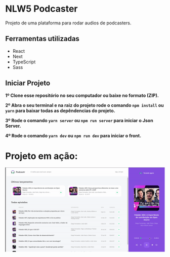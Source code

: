 # NLW5 Podcaster

Projeto de uma plataforma para rodar audios de podcasters.

## Ferramentas utilizadas

* React
* Next
* TypeScript
* Sass

## Iniciar Projeto

<b>1º Clone esse repositório no seu computador ou baixe no formato (ZIP).</b>

<b>2º Abra o seu terminal e na raiz do projeto rode o comando `npm install` ou `yarn` para baixar todas as depêndencias do projeto.</b>

<b>3º Rode o comando `yarn server` ou `npm run server` para iniciar o Json Server.</b>

<b>4º Rode o comando `yarn dev` ou `npm run dev` para iniciar o front.</b>

# Projeto em ação:
![Projeto em ação](./public/nlw5.gif)
